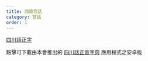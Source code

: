 ```yaml
---
title: 西南官話
category: 官話
order: 1
---
```


[四川話正字](http://dialect.zttofficial.com/SzechuaneseCharacters/)

點擊可下載由本會推出的 [四川話正音字典](https://play.google.com/store/apps/details?id=com.szechwaneselexicon) 應用程式之安卓版
